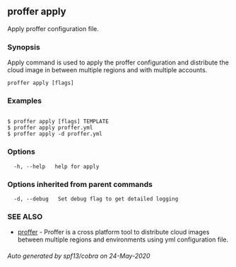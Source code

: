 ## proffer apply

Apply proffer configuration file.

### Synopsis


Apply command is used to apply the proffer configuration and distribute the cloud image
in between multiple regions and with multiple accounts.

```
proffer apply [flags]
```

### Examples

```

$ proffer apply [flags] TEMPLATE
$ proffer apply proffer.yml
$ proffer apply -d proffer.yml
```

### Options

```
  -h, --help   help for apply
```

### Options inherited from parent commands

```
  -d, --debug   Set debug flag to get detailed logging
```

### SEE ALSO

* [proffer](proffer.md)	 - Proffer is a cross platform tool to distribute cloud images between multiple regions and environments using yml configuration file.

###### Auto generated by spf13/cobra on 24-May-2020
